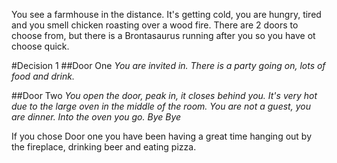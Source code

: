 You see a farmhouse in the distance. It's getting cold, you are hungry, tired and you smell chicken roasting over a wood fire. There are 2 doors to choose from, but there is a Brontasaurus running after you so you have ot choose quick.

#Decision 1
##Door One
*You are invited in. There is a party going on, lots of food and drink.*

##Door Two
*You open the door, peak in, it closes behind you. It's very hot due to the large oven in the middle of the room. You are not a guest, you are dinner. Into the oven you go. Bye Bye*


If you chose Door one you have been having a great time hanging out by the fireplace, drinking beer and eating pizza.



